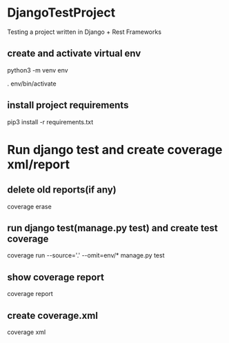 # DjangoTestProject
Testing a project written in Django + Rest Frameworks


## create and activate virtual env

python3 -m venv env

. env/bin/activate


## install project requirements
pip3 install -r requirements.txt

# Run django test and create coverage xml/report

## delete old reports(if any)
coverage erase

## run django test(manage.py test) and create test coverage 
coverage run --source='.' --omit=env/* manage.py test

## show coverage report
coverage report

## create coverage.xml
coverage xml
